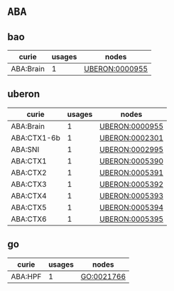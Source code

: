# `ABA`

## bao

| curie     |   usages | nodes                                                   |
|-----------|----------|---------------------------------------------------------|
| ABA:Brain |        1 | [UBERON:0000955](https://bioregistry.io/UBERON:0000955) |

## uberon

| curie       |   usages | nodes                                                   |
|-------------|----------|---------------------------------------------------------|
| ABA:Brain   |        1 | [UBERON:0000955](https://bioregistry.io/UBERON:0000955) |
| ABA:CTX1-6b |        1 | [UBERON:0002301](https://bioregistry.io/UBERON:0002301) |
| ABA:SNI     |        1 | [UBERON:0002995](https://bioregistry.io/UBERON:0002995) |
| ABA:CTX1    |        1 | [UBERON:0005390](https://bioregistry.io/UBERON:0005390) |
| ABA:CTX2    |        1 | [UBERON:0005391](https://bioregistry.io/UBERON:0005391) |
| ABA:CTX3    |        1 | [UBERON:0005392](https://bioregistry.io/UBERON:0005392) |
| ABA:CTX4    |        1 | [UBERON:0005393](https://bioregistry.io/UBERON:0005393) |
| ABA:CTX5    |        1 | [UBERON:0005394](https://bioregistry.io/UBERON:0005394) |
| ABA:CTX6    |        1 | [UBERON:0005395](https://bioregistry.io/UBERON:0005395) |

## go

| curie   |   usages | nodes                                           |
|---------|----------|-------------------------------------------------|
| ABA:HPF |        1 | [GO:0021766](https://bioregistry.io/GO:0021766) |

